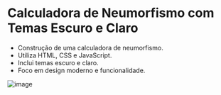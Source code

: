 # Calculadora de Neumorfismo com Temas Escuro e Claro

* Construção de uma calculadora de neumorfismo.
* Utiliza HTML, CSS e JavaScript.
* Inclui temas escuro e claro.
* Foco em design moderno e funcionalidade.

![image](https://github.com/AndreOn04/Calculadora/assets/128987696/055bc1e4-d802-401d-8911-f75c0134c189)
